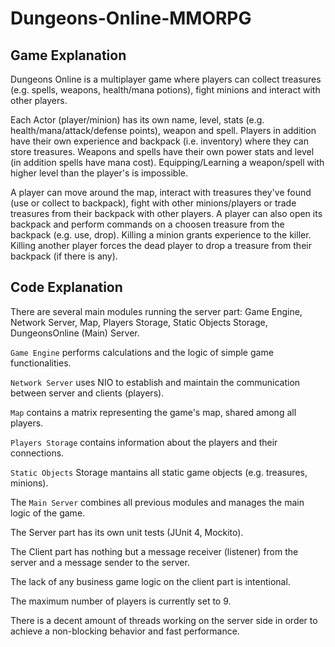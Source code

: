 # Dungeons-Online-MMORPG

## Game Explanation 
Dungeons Online is a multiplayer game where players can
collect treasures (e.g. spells, weapons, health/mana potions), 
fight minions and interact with other players. 

Each Actor (player/minion) has its own name, level, stats (e.g. health/mana/attack/defense points), weapon and spell.
Players in addition have their own experience and backpack (i.e. inventory) where they can store treasures.
Weapons and spells have their own power stats and level (in addition spells have mana cost). 
Equipping/Learning a weapon/spell with higher level than the player's is impossible.

A player can move around the map, interact with treasures they've found (use or collect to backpack), 
fight with other minions/players or trade treasures from their backpack with other players. 
A player can also open its backpack and perform commands on a choosen treasure from the backpack (e.g. use, drop).
Killing a minion grants experience to the killer. 
Killing another player forces the dead player to drop a treasure from their backpack (if there is any).


## Code Explanation
There are several main modules running the server part: Game Engine, Network Server, 
Map, Players Storage, Static Objects Storage, DungeonsOnline (Main) Server.


`Game Engine` performs calculations and the logic of simple game functionalities.

`Network Server` uses NIO to establish and maintain the communication between server and clients (players).

`Map` contains a matrix representing the game's map, shared among all players.

`Players Storage` contains information about the players and their connections.

`Static Objects` Storage mantains all static game objects (e.g. treasures, minions).

The `Main Server` combines all previous modules and manages the main logic of the game.


The Server part has its own unit tests (JUnit 4, Mockito).


The Client part has nothing but a message receiver (listener) from the server and a message sender to the server.

The lack of any business game logic on the client part is intentional.


The maximum number of players is currently set to 9.

There is a decent amount of threads working on the server side in order to achieve a non-blocking behavior and fast performance.
